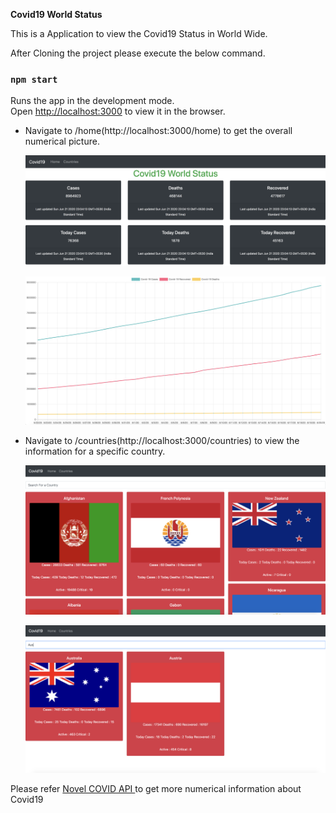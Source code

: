 
<b>Covid19 World Status</b>

This is a Application to view the Covid19 Status in World Wide.


After Cloning the project please execute the below command.

### `npm start`

Runs the app in the development mode.<br />
Open [http://localhost:3000](http://localhost:3000) to view it in the browser.


- Navigate to /home(http://localhost:3000/home) to get the overall numerical picture.
   <p align="center">
   <img src="src/images/image1.png" >
   </p>
   <p align="center">
   <img src="src/images/image2.png" >
   </p>

- Navigate to /countries(http://localhost:3000/countries) to view the information for a specific country.
   <p align="center">
   <img src="src/images/image3.png" >
   </p>
   <p align="center">
   <img src="src/images/image4.png" >
   </p>










Please refer  <a href="https://corona.lmao.ninja/"> Novel COVID API </a> to get more numerical information about Covid19